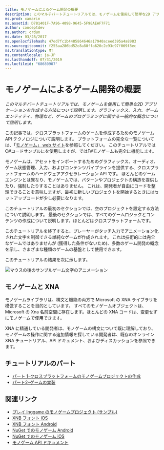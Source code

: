 ```yaml
---
title: モノゲームによるゲーム開発の概要
description: このマルチパートチュートリアルでは、モノゲームを使用して簡単な2D アプリケーションを作成する方法について説明します。  グラフィックス、入力、ゲームエンティティ、物理など、ゲームのプログラミングに関する一般的な概念について説明します。
ms.prod: xamarin
ms.assetid: D781401F-7A96-4098-9645-5F98AEAF7F71
author: conceptdev
ms.author: crdun
ms.date: 03/28/2017
ms.openlocfilehash: 47ed7fc1b4485864646a17940aceed395a4a8983
ms.sourcegitcommit: f255aa286bd52e8a80ffa620c2e93c97f069f8ec
ms.translationtype: MT
ms.contentlocale: ja-JP
ms.lasthandoff: 07/31/2019
ms.locfileid: "68680907"
---
```

# <a name="introduction-to-game-development-with-monogame"></a>モノゲームによるゲーム開発の概要

_このマルチパートチュートリアルでは、モノゲームを使用して簡単な2D アプリケーションを作成する方法について説明します。グラフィックス、入力、ゲームエンティティ、物理など、ゲームのプログラミングに関する一般的な概念について説明します。_

この記事では、クロスプラットフォームのゲームを作成するためのモノゲーム API テクノロジについて説明します。 プラットフォームの完全な一覧については、「[モノゲーム」 web サイト](http://www.monogame.net/)を参照してください。 このチュートリアルではC#コードサンプルにを使用しますが、ではF#モノゲームも完全に機能します。

モノゲームは、アセットをインポートするためのグラフィックス、オーディオ、ゲーム状態管理、入力、およびコンテンツパイプラインを提供する、クロスプラットフォームのハードウェアアクセラレーション API です。 ほとんどのゲームエンジンとは異なり、モノゲームでは、パターンやプロジェクトの構造を提供したり、強制したりすることはありません。  これは、開発者が自由にコードを整理できることを意味しますが、最初に新しいプロジェクトを開始するときにはセットアップコードが少し必要になります。

このチュートリアルの最初のセクションでは、空のプロジェクトを設定する方法について説明します。 最後のセクションでは、すべてのゲームロジックとコンテンツの作成について説明します。ほとんどはクロスプラットフォームです。

このチュートリアルを終了すると、プレーヤーがタッチ入力でアニメーション化された文字を制御できる単純なゲームが作成されます。  これは技術的には完全なゲームではありませんが (獲得した条件がないため)、多数のゲーム開発の概念を示し、さまざまな種類のゲームの基盤として使用できます。 

このチュートリアルの結果を次に示します。

![マウスの後のサンプルゲーム文字のアニメーション](images/image1.gif)

## <a name="monogame-and-xna"></a>モノゲームと XNA

モノゲームライブラリは、構文と機能の両方で Microsoft の XNA ライブラリを模倣することを目的としています。  すべてのモノゲームオブジェクトは、Microsoft の Xna 名前空間に存在します。ほとんどの XNA コードは、変更せずにモノゲームで使用できます。 

XNA に精通している開発者は、モノゲームの構文について既に理解しており、モノゲームの操作に関する追加情報を探している開発者は、既存のオンライン XNA チュートリアル、API ドキュメント、およびディスカッションを参照できます。


## <a name="walkthrough-parts"></a>チュートリアルのパート

- [パート 1-クロスプラットフォームのモノゲームプロジェクトの作成](~/graphics-games/monogame/introduction/part1.md)
- [パート2–ゲームの実装](~/graphics-games/monogame/introduction/part2.md)

## <a name="related-links"></a>関連リンク

- [プレイ Inggame のモノゲームプロジェクト (サンプル)](https://docs.microsoft.com/samples/xamarin/mobile-samples/walkinggamemg/)
- [XNB フォント iOS](https://github.com/mono/CocosSharp/tree/master/Samples/GameStarterKit/GameStarterKit/Content/fonts)
- [XNB フォント Android](https://github.com/mono/CocosSharp/tree/master/Samples/GameStarterKit/GameStarterKit/Assets/Content/fonts)
- [NuGet でのモノゲーム Android](https://www.nuget.org/packages/MonoGame.Framework.Android/)
- [NuGet でのモノゲーム iOS](https://www.nuget.org/packages/MonoGame.Framework.iOS/)
- [モノゲーム API ドキュメント](http://www.monogame.net/documentation/?page=main)
